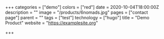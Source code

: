 +++
categories = ["demo"]
colors = ["red"]
date = 2020-10-04T18:00:00Z
description = ""
image = "/products/6nomads.jpg"
pages = ["contact page"]
parent = ""
tags = ["test"]
technology = ["hugo"]
title = "Demo Product"
website = "https://examplesite.org"

+++
